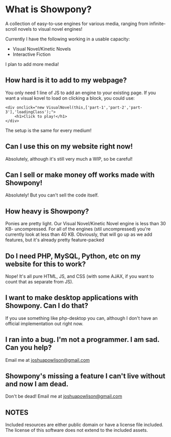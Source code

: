 # What is Showpony?

A collection of easy-to-use engines for various media, ranging from infinite-scroll novels to visual novel engines!

Currently I have the following working in a usable capacity:

* Visual Novel/Kinetic Novels
* Interactive Fiction

I plan to add more media!

## How hard is it to add to my webpage?

You only need 1 line of JS to add an engine to your existing page. If you want a visual kovel to load on clicking a block, you could use:

	<div onclick="new VisualNovel(this,['part-1','part-2','part-3'],'loadingClass');">
		<h1>Click to play!</h1>
	</div>

The setup is the same for every medium!

## Can I use this on my website right now!

Absolutely, although it's still very much a WIP, so be careful!

## Can I sell or make money off works made with Showpony!

Absolutely! But you can't sell the code itself.

## How heavy is Showpony?

Ponies are pretty light. Our Visual Novel/Kinetic Novel engine is less than 30 KB- uncompressed. For all of the engines (stil uncompressed) you're currently look at less than 40 KB. Obviously, that will go up as we add features, but it's already pretty feature-packed

## Do I need PHP, MySQL, Python, etc on my website for this to work?

Nope! It's all pure HTML, JS, and CSS (with some AJAX, if you want to count that as separate from JS).

## I want to make desktop applications with Showpony. Can I do that?

If you use something like php-desktop you can, although I don't have an official implementation out right now.

## I ran into a bug. I'm not a programmer. I am sad. Can you help?

Email me at joshuapowlison@gmail.com

## Showpony's missing a feature I can't live without and now I am dead.

Don't be dead! Email me at joshuapowlison@gmail.com

## NOTES ##

Included resources are either public domain or have a license file included. The license of this software does not extend to the included assets.
